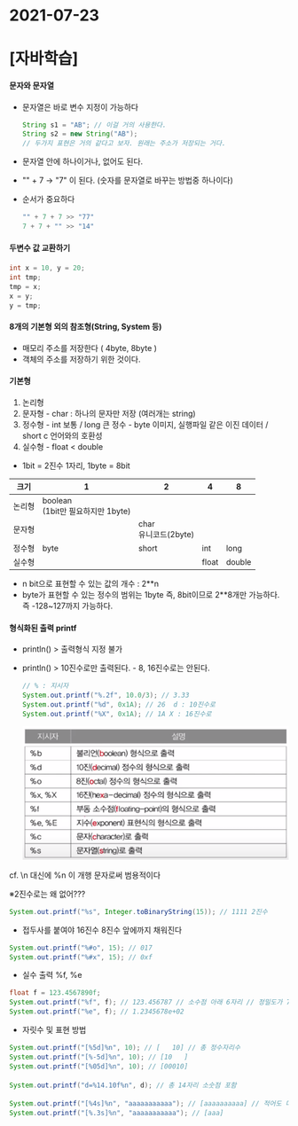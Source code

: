 # 2021-07-23

# [자바학습]

#### 문자와 문자열

- 문자열은 바로 변수 지정이 가능하다

  ```java
  String s1 = "AB"; // 이걸 거의 사용한다.
  String s2 = new String("AB");
  // 두가지 표현은 거의 같다고 보자. 원래는 주소가 저장되는 거다.
  ```

- 문자열 안에 하나이거나, 없어도 된다.

- "" + 7  → "7" 이 된다. (숫자를 문자열로 바꾸는 방법중 하나이다)

- 순서가 중요하다 

  ```JAVA
  "" + 7 + 7 >> "77"
  7 + 7 + "" >> "14"
  ```



#### 두변수 값 교환하기

```java
int x = 10, y = 20;
int tmp;
tmp = x;
x = y;
y = tmp;
```



#### 8개의 기본형 외의 참조형(String, System 등)

- 매모리 주소를 저장한다 ( 4byte, 8byte )
- 객체의 주소를 저장하기 위한 것이다.

#### 기본형

1. 논리형
2. 문자형 - char : 하나의 문자만 저장 (여러개는 string)
3. 정수형 - int 보통 / long 큰 정수 - byte 이미지, 실행파일 같은 이진 데이터 / short c 언어와의 호환성
4. 실수형 - float < double

- 1bit = 2진수 1자리, 1byte = 8bit

| 크기   | 1                                      | 2                         | 4     | 8      |
| ------ | -------------------------------------- | ------------------------- | ----- | ------ |
| 논리형 | boolean<br />(1bit만 필요하지만 1byte) |                           |       |        |
| 문자형 |                                        | char<br />유니코드(2byte) |       |        |
| 정수형 | byte                                   | short                     | int   | long   |
| 실수형 |                                        |                           | float | double |

- n bit으로 표현할 수 있는 값의 개수 : 2**n
- byte가 표현할 수 있는 정수의 범위는 1byte 즉, 8bit이므로 2**8개만 가능하다. 즉 -128~127까지 가능하다.





#### 형식화된 출력 printf

- println() > 출력형식 지정 불가

- println() > 10진수로만 출력된다. - 8, 16진수로는 안된다.

  ```java
  // % : 지시자
  System.out.printf("%.2f", 10.0/3); // 3.33
  System.out.printf("%d", 0x1A); // 26  d : 10진수로
  System.out.printf("%X", 0x1A); // 1A X : 16진수로
  ```

  ![image-20210723235237228](2021-07-22.assets/image-20210723235237228.png)

cf. \n 대신에 %n 이 개행 문자로써 범용적이다

※2진수로는 왜 없어??? 

```java
System.out.printf("%s", Integer.toBinaryString(15)); // 1111 2진수
```

- 접두사를 붙여야 16진수 8진수 앞에까지 채워진다

```java
System.out.printf("%#o", 15); // 017
System.out.printf("%#x", 15); // 0xf
```

- 실수 출력 %f, %e

```java
float f = 123.4567890f;
System.out.printf("%f", f); // 123.456787 // 소수점 아래 6자리 // 정밀도가 7이라서
System.out.printf("%e", f); // 1.2345678e+02
```

- 자릿수 및 표현 방법

```java
System.out.printf("[%5d]%n", 10); // [   10] // 총 정수자리수
System.out.printf("[%-5d]%n", 10); // [10   ]
System.out.printf("[%05d]%n", 10); // [00010] 

System.out.printf("d=%14.10f%n", d); // 총 14자리 소숫점 포함

System.out.printf("[%4s]%n", "aaaaaaaaaaa"); // [aaaaaaaaaa] // 적어도 다 출력됨
System.out.printf("[%.3s]%n", "aaaaaaaaaaa"); // [aaa]
```

